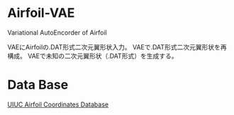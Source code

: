 # Airfoil-VAE
Variational AutoEncorder of Airfoil

VAEにAirfoilの.DAT形式二次元翼形状入力。
VAEで.DAT形式二次元翼形状を再構成。
VAEで未知の二次元翼形状（.DAT形式）を生成する。


# Data Base
[UIUC Airfoil Coordinates Database](https://m-selig.ae.illinois.edu/ads/coord_database.html)